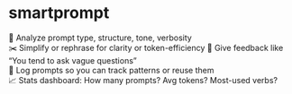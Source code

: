 # smartprompt
🧠 Analyze prompt type, structure, tone, verbosity	
✂️ Simplify or rephrase for clarity or token-efficiency	
🧭 Give feedback like “You tend to ask vague questions”	
🧾 Log prompts so you can track patterns or reuse them	
📈 Stats dashboard: How many prompts? Avg tokens? Most-used verbs?